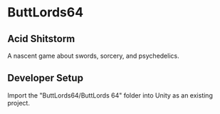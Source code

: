 ButtLords64
===========

Acid Shitstorm
--------------

A nascent game about swords, sorcery, and psychedelics.

Developer Setup
---------------

Import the "ButtLords64/ButtLords 64" folder into Unity as an existing project.
